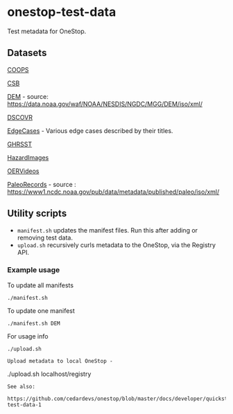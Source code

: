 # onestop-test-data

Test metadata for OneStop.

## Datasets

[COOPS](/COOPS)

[CSB](/CSB)

[DEM](/DEM) - source: https://data.noaa.gov/waf/NOAA/NESDIS/NGDC/MGG/DEM/iso/xml/

[DSCOVR](/DSCOVR)

[EdgeCases](/EdgeCases) - Various edge cases described by their titles.  

[GHRSST](/GHRSST)

[HazardImages](/HazardImages)

[OERVideos](/OERVideos)

[PaleoRecords](/PaleoRecords)  - source : https://www1.ncdc.noaa.gov/pub/data/metadata/published/paleo/iso/xml/

## Utility scripts

- `manifest.sh` updates the manifest files. Run this after adding or removing test data.
- `upload.sh` recursively curls metadata to the OneStop, via the Registry API.

### Example usage
To update all manifests
```
./manifest.sh
```
To update one manifest
```
./manifest.sh DEM
```
For usage info
```
./upload.sh
```
```
Upload metadata to local OneStop -
```
./upload.sh <dirname> localhost/registry
```
See also:
  https://github.com/cedardevs/onestop/blob/master/docs/developer/quickstart.md#upload-test-data-1
